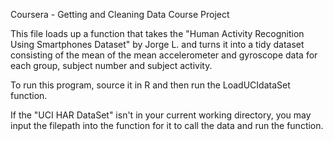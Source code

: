 Coursera - Getting and Cleaning Data Course Project

This file loads up a function that takes the "Human Activity Recognition Using Smartphones Dataset" by Jorge L. and turns it into a tidy dataset consisting of the mean of the mean accelerometer and gyroscope data for each group, subject number and subject activity.

To run this program, source it in R and then run the LoadUCIdataSet function.  

If the "UCI HAR DataSet" isn't in your current working directory, you may input the filepath into the function for it to call the data and run the function.
